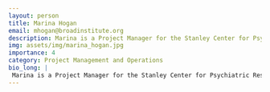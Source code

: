 ```yaml
---
layout: person
title: Marina Hogan
email: mhogan@broadinstitute.org
description: Marina is a Project Manager for the Stanley Center for Psychiatric Research and supports Steve McCarroll’s lab. She has worked on various human genetic variation projects to better understand ...
img: assets/img/marina_hogan.jpg
importance: 4
category: Project Management and Operations
bio_long: |
 Marina is a Project Manager for the Stanley Center for Psychiatric Research and supports Steve McCarroll’s lab. She has worked on various human genetic variation projects to better understand psychiatric and neurodegenerative diseases. Marina manages a variety of operational components for the BICAN Brain Variation.
---
```

